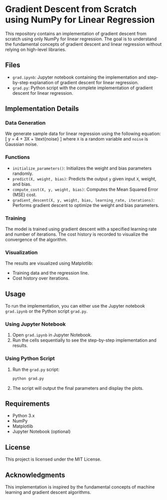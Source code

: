 # Gradient Descent from Scratch using NumPy for Linear Regression

This repository contains an implementation of gradient descent from scratch using only NumPy for linear regression. The goal is to understand the fundamental concepts of gradient descent and linear regression without relying on high-level libraries.

## Files

- `grad.ipynb`: Jupyter notebook containing the implementation and step-by-step explanation of gradient descent for linear regression.
- `grad.py`: Python script with the complete implementation of gradient descent for linear regression.

## Implementation Details

### Data Generation

We generate sample data for linear regression using the following equation:
\[ y = 4 + 3X + \text{noise} \]
where `X` is a random variable and `noise` is Gaussian noise.

### Functions

- `initialize_parameters()`: Initializes the weight and bias parameters randomly.
- `predict(X, weight, bias)`: Predicts the output `y` given input `X`, weight, and bias.
- `compute_cost(X, y, weight, bias)`: Computes the Mean Squared Error (MSE) cost.
- `gradient_descent(X, y, weight, bias, learning_rate, iterations)`: Performs gradient descent to optimize the weight and bias parameters.

### Training

The model is trained using gradient descent with a specified learning rate and number of iterations. The cost history is recorded to visualize the convergence of the algorithm.

### Visualization

The results are visualized using Matplotlib:
- Training data and the regression line.
- Cost history over iterations.

## Usage

To run the implementation, you can either use the Jupyter notebook `grad.ipynb` or the Python script `grad.py`.

### Using Jupyter Notebook

1. Open `grad.ipynb` in Jupyter Notebook.
2. Run the cells sequentially to see the step-by-step implementation and results.

### Using Python Script

1. Run the `grad.py` script:
    ```bash
    python grad.py
    ```
2. The script will output the final parameters and display the plots.

## Requirements

- Python 3.x
- NumPy
- Matplotlib
- Jupyter Notebook (optional)

## License

This project is licensed under the MIT License.

## Acknowledgments

This implementation is inspired by the fundamental concepts of machine learning and gradient descent algorithms.
